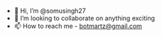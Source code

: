 - 👋 Hi, I’m @somusingh27
- 💞️ I’m looking to collaborate on anything exciting
- 📫 How to reach me - botmartz@gmail.com

<!---
somusingh27/somusingh27 is a ✨ special ✨ repository because its `README.md` (this file) appears on your GitHub profile.
You can click the Preview link to take a look at your changes.
--->
